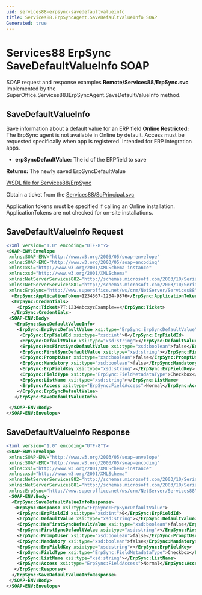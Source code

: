 ```yaml
---
uid: services88-erpsync-savedefaultvalueinfo
title: Services88.ErpSyncAgent.SaveDefaultValueInfo SOAP
Generated: true
---
```


# Services88 ErpSync SaveDefaultValueInfo SOAP

SOAP request and response examples **Remote/Services88/ErpSync.svc**
Implemented by the <see cref="M:SuperOffice.Services88.IErpSyncAgent.SaveDefaultValueInfo">SuperOffice.Services88.IErpSyncAgent.SaveDefaultValueInfo</see> method.

## SaveDefaultValueInfo

Save information about a default value for an ERP field
<para /><b>Online Restricted:</b> The ErpSync agent is not available in Online by default. Access must be requested specifically when app is registered. Intended for ERP integration apps.

* **erpSyncDefaultValue:** The id of the ERPfield to save

**Returns:** The newly saved ErpSyncDefaultValue


[WSDL file for Services88/ErpSync](../Services88-ErpSync.md)

Obtain a ticket from the [Services88/SoPrincipal.svc](../SoPrincipal/index.md)

Application tokens must be specified if calling an Online installation. ApplicationTokens are not checked for on-site installations.

## SaveDefaultValueInfo Request

```xml
<?xml version="1.0" encoding="UTF-8"?>
<SOAP-ENV:Envelope
 xmlns:SOAP-ENV="http://www.w3.org/2003/05/soap-envelope"
 xmlns:SOAP-ENC="http://www.w3.org/2003/05/soap-encoding"
 xmlns:xsi="http://www.w3.org/2001/XMLSchema-instance"
 xmlns:xsd="http://www.w3.org/2001/XMLSchema"
 xmlns:NetServerServices882="http://schemas.microsoft.com/2003/10/Serialization/Arrays"
 xmlns:NetServerServices881="http://schemas.microsoft.com/2003/10/Serialization/"
 xmlns:ErpSync="http://www.superoffice.net/ws/crm/NetServer/Services88">
  <ErpSync:ApplicationToken>1234567-1234-9876</ErpSync:ApplicationToken>
  <ErpSync:Credentials>
    <ErpSync:Ticket>7T:1234abcxyzExample==</ErpSync:Ticket>
  </ErpSync:Credentials>
 <SOAP-ENV:Body>
   <ErpSync:SaveDefaultValueInfo>
    <ErpSync:ErpSyncDefaultValue xsi:type="ErpSync:ErpSyncDefaultValue">
     <ErpSync:ErpFieldId xsi:type="xsd:int">0</ErpSync:ErpFieldId>
     <ErpSync:DefaultValue xsi:type="xsd:string"></ErpSync:DefaultValue>
     <ErpSync:HasFirstSyncDefaultValue xsi:type="xsd:boolean">false</ErpSync:HasFirstSyncDefaultValue>
     <ErpSync:FirstSyncDefaultValue xsi:type="xsd:string"></ErpSync:FirstSyncDefaultValue>
     <ErpSync:PromptUser xsi:type="xsd:boolean">false</ErpSync:PromptUser>
     <ErpSync:Mandatory xsi:type="xsd:boolean">false</ErpSync:Mandatory>
     <ErpSync:ErpFieldKey xsi:type="xsd:string"></ErpSync:ErpFieldKey>
     <ErpSync:FieldType xsi:type="ErpSync:FieldMetadataType">Checkbox</ErpSync:FieldType>
     <ErpSync:ListName xsi:type="xsd:string"></ErpSync:ListName>
     <ErpSync:Access xsi:type="ErpSync:FieldAccess">Normal</ErpSync:Access>
    </ErpSync:ErpSyncDefaultValue>
   </ErpSync:SaveDefaultValueInfo>

 </SOAP-ENV:Body>
</SOAP-ENV:Envelope>

```


## SaveDefaultValueInfo Response

```xml
<?xml version="1.0" encoding="UTF-8"?>
<SOAP-ENV:Envelope
 xmlns:SOAP-ENV="http://www.w3.org/2003/05/soap-envelope"
 xmlns:SOAP-ENC="http://www.w3.org/2003/05/soap-encoding"
 xmlns:xsi="http://www.w3.org/2001/XMLSchema-instance"
 xmlns:xsd="http://www.w3.org/2001/XMLSchema"
 xmlns:NetServerServices882="http://schemas.microsoft.com/2003/10/Serialization/Arrays"
 xmlns:NetServerServices881="http://schemas.microsoft.com/2003/10/Serialization/"
 xmlns:ErpSync="http://www.superoffice.net/ws/crm/NetServer/Services88">
 <SOAP-ENV:Body>
  <ErpSync:SaveDefaultValueInfoResponse>
   <ErpSync:Response xsi:type="ErpSync:ErpSyncDefaultValue">
    <ErpSync:ErpFieldId xsi:type="xsd:int">0</ErpSync:ErpFieldId>
    <ErpSync:DefaultValue xsi:type="xsd:string"></ErpSync:DefaultValue>
    <ErpSync:HasFirstSyncDefaultValue xsi:type="xsd:boolean">false</ErpSync:HasFirstSyncDefaultValue>
    <ErpSync:FirstSyncDefaultValue xsi:type="xsd:string"></ErpSync:FirstSyncDefaultValue>
    <ErpSync:PromptUser xsi:type="xsd:boolean">false</ErpSync:PromptUser>
    <ErpSync:Mandatory xsi:type="xsd:boolean">false</ErpSync:Mandatory>
    <ErpSync:ErpFieldKey xsi:type="xsd:string"></ErpSync:ErpFieldKey>
    <ErpSync:FieldType xsi:type="ErpSync:FieldMetadataType">Checkbox</ErpSync:FieldType>
    <ErpSync:ListName xsi:type="xsd:string"></ErpSync:ListName>
    <ErpSync:Access xsi:type="ErpSync:FieldAccess">Normal</ErpSync:Access>
   </ErpSync:Response>
  </ErpSync:SaveDefaultValueInfoResponse>
 </SOAP-ENV:Body>
</SOAP-ENV:Envelope>

```

